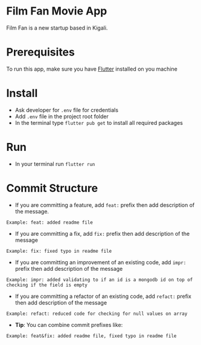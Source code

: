 # Film Fan Movie App

Film Fan is a new startup based in Kigali.

# Prerequisites

To run this app, make sure you have [Flutter](https://flutter.dev) installed on you machine

# Install

-   Ask developer for `.env` file for credentials
-   Add `.env` file in the project root folder
-   In the terminal type `flutter pub get` to install all required packages

# Run

-   In your terminal run `flutter run`

# Commit Structure

-   If you are committing a feature, add `feat:` prefix then add description of the message.

```
Example: feat: added readme file
```

-   If you are committing a fix, add `fix:` prefix then add description of the message

```
Example: fix: fixed typo in readme file
```

-   If you are committing an improvement of an existing code, add `impr:` prefix then add description of the message

```
Example: impr: added validating to if an id is a mongodb id on top of checking if the field is empty
```

-   If you are committing a refactor of an existing code, add `refact:` prefix then add description of the message

```
Example: refact: reduced code for checking for null values on array
```

-   **Tip**: You can combine commit prefixes like:

```
Example: feat&fix: added readme file, fixed typo in readme file
```
